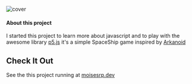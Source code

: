 ![cover](./assets/images/cover.png)
#### About this project
I started this project to learn more about javascript and to play with the awesome library [p5.js](https://github.com/processing/p5.js/)
it's a simple SpaceShip game inspired by [Arkanoid](https://en.wikipedia.org/wiki/Arkanoi)

## Check It Out
See the this project running at [moisesrp.dev](https://moisesrp.dev/)

